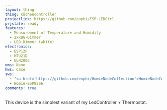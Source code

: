 ```yaml
---
layout: thing
thing: Küchencontroller
projectlink: https://github.com/euphi/ESP-LEDCtrl
prjstate: ready
features:
  - Measurement of Temperature and Humidity
  - 2xRBG-Dimmer
  - LED-Dimmer (white)
electronics:
  - ESP12F
  - HTU21D
  - ULN2003
ems: None
hws: Case
sws:
  - "<a href='https://github.com/euphi/HomieNodeCollection'>HomieNodeCollection</a>"
  - Homie-ESP8266
comments: true
---
```


This device is the simplest variant of my LedController + Thermostat.
